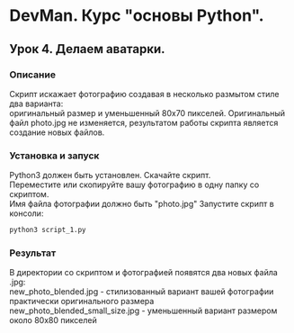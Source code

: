 # DevMan. Курс "основы Python". 
## Урок 4. Делаем аватарки.
### Описание
Скрипт искажает фотографию создавая в несколько размытом стиле два варианта:  
оригинальный размер и уменьшенный 80х70 пикселей. Оригинальный файл photo.jpg не изменяется, результатом работы скрипта является создание новых файлов.
### Установка и запуск
Python3 должен быть установлен.
Скачайте скрипт.  
Переместите или скопируйте вашу фотографию в одну папку со скриптом.  
Имя файла фотографии должно быть "photo.jpg"
Запустите скрипт в консоли:
```bash
python3 script_1.py
```
### Результат
В директории со скриптом и фотографией появятся два новых файла .jpg:  
new_photo_blended.jpg - стилизованный вариант вашей фотографии практически оригинального размера  
new_photo_blended_small_size.jpg - уменьшенный вариант размером около 80х80 пикселей
